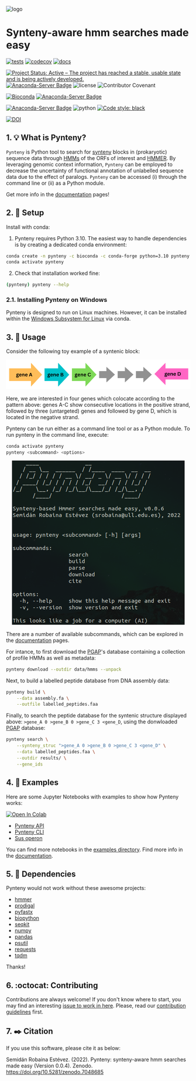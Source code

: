 ![logo](https://user-images.githubusercontent.com/21340147/192824830-dcbe8d09-2b10-431d-bd9a-b4624192dcc9.png)
<br>

# Synteny-aware hmm searches made easy

[![tests](https://github.com/Robaina/Pynteny/actions/workflows/tests.yml/badge.svg)](https://github.com/Robaina/Pynteny/actions/workflows/tests.yml)
[![codecov](https://codecov.io/gh/Robaina/Pynteny/branch/main/graph/badge.svg?token=WDSOC220X6)](https://codecov.io/gh/Robaina/Pynteny)
[![docs](https://github.com/Robaina/Pynteny/actions/workflows/docs.yml/badge.svg)](https://github.com/Robaina/Pynteny/actions/workflows/docs.yml)

[![Project Status: Active – The project has reached a stable, usable state and is being actively developed.](https://www.repostatus.org/badges/latest/active.svg)](https://www.repostatus.org/#active)
[![Anaconda-Server Badge](https://anaconda.org/bioconda/pynteny/badges/latest_release_date.svg)](https://anaconda.org/bioconda/pynteny)
![license](https://img.shields.io/github/license/Robaina/Pynteny)
![Contributor Covenant](https://img.shields.io/badge/Contributor%20Covenant-v2.0%20adopted-ff69b4)

[![Bioconda](https://img.shields.io/conda/vn/bioconda/pynteny?logo=anaconda&style=flat-square&maxAge=3600)](https://anaconda.org/bioconda/pynteny)
[![Anaconda-Server Badge](https://anaconda.org/bioconda/pynteny/badges/downloads.svg)](https://anaconda.org/bioconda/pynteny)


[![Anaconda-Server Badge](https://anaconda.org/bioconda/pynteny/badges/platforms.svg)](https://anaconda.org/bioconda/pynteny)
![python](https://img.shields.io/badge/Python-3.10-blue)
[![Code style: black](https://img.shields.io/badge/code%20style-black-000000.svg)](https://github.com/psf/black)

[![DOI](https://zenodo.org/badge/500470783.svg)](https://zenodo.org/badge/latestdoi/500470783)


## 1. :bulb: What is Pynteny?

`Pynteny` is Python tool to search for [synteny](https://en.wikipedia.org/wiki/Synteny) blocks in (prokaryotic) sequence data through [HMMs](https://www.bioinformatics.org/wiki/Hidden_Markov_Model) of the ORFs of interest and [HMMER](http://hmmer.janelia.org/). By leveraging genomic context information, `Pynteny` can be employed to decrease the uncertainty of functional annotation of unlabelled sequence data due to the effect of paralogs. `Pynteny` can be accessed (i) through the command line or (ii) as a Python module.

Get more info in the [documentation](https://robaina.github.io/Pynteny/) pages!

## 2. :wrench: Setup

Install with conda:

1. Pynteny requires Python 3.10. The easiest way to handle dependencies is by creating a dedicated conda environment:

```bash
conda create -n pynteny -c bioconda -c conda-forge python=3.10 pynteny
conda activate pynteny
```

2. Check that installation worked fine:

```bash
(pynteny) pynteny --help
```
### 2.1. Installing Pynteny on Windows

Pynteny is designed to run on Linux machines. However, it can be installed within the [Windows Subsystem for Linux](https://learn.microsoft.com/en-us/windows/wsl/install) via conda.


## 3. :rocket: Usage

Consider the following toy example of a syntenic block:

![synteny example](assets/synteny_example.png)

Here, we are interested in four genes which colocate according to the pattern above: genes A-C show consecutive locations in the positive strand, followed by three (untargeted) genes and followed by gene D, which is located in the negative strand.

Pynteny can be run either as a command line tool or as a Python module. To run pynteny in the command line, execute:

```bash
conda activate pynteny
pynteny <subcommand> <options>
```

<p align="center">
   <img src="assets/pynteny_cli.png" alt="pynyeny-cli">
</p>


There are a number of available subcommands, which can be explored in the [documentation](https://robaina.github.io/Pynteny/) pages.

For intance, to first download the [PGAP](https://academic.oup.com/nar/article/49/D1/D1020/6018440)'s database containing a collection of profile HMMs as well as metadata:

```bash
pynteny download --outdir data/hmms --unpack
```

Next, to build a labelled peptide database from DNA assembly data:

```bash
pynteny build \
    --data assembly.fa \
    --outfile labelled_peptides.faa

```

Finally, to search the peptide database for the syntenic structure displayed above: `>gene_A 0 >gene_B 0 >gene_C 3 <gene_D`, using the donwloaded [PGAP](https://academic.oup.com/nar/article/49/D1/D1020/6018440) database:

```bash
pynteny search \
    --synteny_struc ">gene_A 0 >gene_B 0 >gene_C 3 <gene_D" \
    --data labelled_peptides.faa \
    --outdir results/ \
    --gene_ids
```

## 4. :notebook_with_decorative_cover: Examples

Here are some Jupyter Notebooks with examples to show how Pynteny works:

<a href="https://colab.research.google.com/github/Robaina/Pynteny/blob/main/docs/examples/example_api_colab.ipynb" target="_blank"><img src="https://colab.research.google.com/assets/colab-badge.svg" alt="Open In Colab"/></a>
* [Pynteny API](https://robaina.github.io/Pynteny/examples/example_api/)
* [Pynteny CLI](https://robaina.github.io/Pynteny/examples/example_cli/)
* [Sus operon](https://robaina.github.io/Pynteny/examples/example_sus/)

You can find more notebooks in the [examples directory](docs/examples/). Find more info in the [documentation](https://robaina.github.io/Pynteny/).

## 5. :arrows_counterclockwise: Dependencies
Pynteny would not work without these awesome projects:

- [hmmer](https://github.com/EddyRivasLab/hmmer)
- [prodigal](https://github.com/hyattpd/Prodigal)
- [pyfastx](https://github.com/lmdu/pyfastx)
- [biopython](https://github.com/biopython/biopython)
- [seqkit](https://bioinf.shenwei.me/seqkit/)
- [numpy](https://github.com/numpy/numpy)
- [pandas](https://github.com/pandas-dev/pandas)
- [psutil](https://github.com/giampaolo/psutil)
- [requests](https://requests.readthedocs.io/en/latest/)
- [tqdm](https://github.com/tqdm/tqdm)

Thanks!

## 6. :octocat: Contributing

Contributions are always welcome! If you don't know where to start, you may find an interesting [issue to work in here](https://github.com/Robaina/Pynteny/issues). Please, read our [contribution guidelines](CONTRIBUTING.md) first.

## 7. :black_nib: Citation

If you use this software, please cite it as below:

Semidán Robaina Estévez. (2022). Pynteny: synteny-aware hmm searches made easy (Version 0.0.4). Zenodo. https://doi.org/10.5281/zenodo.7048685

